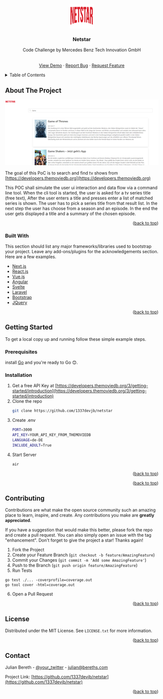 <div id="top"></div>
<!--
*** Thanks for checking out the Best-README-Template. If you have a suggestion
*** that would make this better, please fork the repo and create a pull request
*** or simply open an issue with the tag "enhancement".
*** Don't forget to give the project a star!
*** Thanks again! Now go create something AMAZING! :D
*** template from https://raw.githubusercontent.com/othneildrew/Best-README-Template/master/README.md
-->



<!-- PROJECT LOGO -->
<br />
<div align="center">
  <a href="https://github.com/1337devjb/netstar">
    <img src="assets/netstar.png" alt="Logo" width="80" height="80">
  </a>

  <h3 align="center">Netstar</h3>

  <p align="center">
    Code Challenge by Mercedes Benz Tech Innovation GmbH
    <br />
    <br />
    <br />
    <a href="https://github.com/1337devjb/netstar">View Demo</a>
    ·
    <a href="https://github.com/1337devjb/netstar/issues">Report Bug</a>
    ·
    <a href="https://github.com/1337devjb/netstar/issues">Request Feature</a>
  </p>
</div>



<!-- TABLE OF CONTENTS -->
<details>
  <summary>Table of Contents</summary>
  <ol>
    <li>
      <a href="#about-the-project">About The Project</a>
      <ul>
        <li><a href="#built-with">Built With</a></li>
      </ul>
    </li>
    <li>
      <a href="#getting-started">Getting Started</a>
      <ul>
        <li><a href="#prerequisites">Prerequisites</a></li>
        <li><a href="#installation">Installation</a></li>
      </ul>
    </li>
    <li><a href="#usage">Usage</a></li>
    <li><a href="#contributing">Contributing</a></li>
    <li><a href="#license">License</a></li>
    <li><a href="#contact">Contact</a></li>
  </ol>
</details>



<!-- ABOUT THE PROJECT -->
## About The Project

[![Product Name Screen Shot][product-screenshot]](https://example.com)

The goal of this PoC is to search and find tv shows from [https://developers.themoviedb.org](https://developers.themoviedb.org)

<p>

This POC shall simulate the user ui interaction and data flow via a command line tool.
When the cli tool is started, the user is asked for a tv series title (free text),
After the user enters a title and presses enter a list of matched series is shown.
The user has to pick a series title from that result list. In the next step the user has choose
from a season and an episode.
In the end the user gets displayed a title and a summary of the chosen episode.

</p>

<p align="right">(<a href="#top">back to top</a>)</p>



### Built With

This section should list any major frameworks/libraries used to bootstrap your project. Leave any add-ons/plugins for the acknowledgements section. Here are a few examples.

* [Next.js](https://nextjs.org/)
* [React.js](https://reactjs.org/)
* [Vue.js](https://vuejs.org/)
* [Angular](https://angular.io/)
* [Svelte](https://svelte.dev/)
* [Laravel](https://laravel.com)
* [Bootstrap](https://getbootstrap.com)
* [JQuery](https://jquery.com)

<p align="right">(<a href="#top">back to top</a>)</p>



<!-- GETTING STARTED -->
## Getting Started

To get a local copy up and running follow these simple example steps.

### Prerequisites

install [Go](https://go.dev/doc/install) and you're ready to Go 😊.


### Installation

1. Get a free API Key at [https://developers.themoviedb.org/3/getting-started/introduction](https://developers.themoviedb.org/3/getting-started/introduction)
2. Clone the repo
   ```sh
   git clone https://github.com/1337devjb/netstar
   ```
3. Create .env
   ```sh
   PORT=3000
   API_KEY=YOUR_API_KEY_FROM_THEMOVIEDB
   LANGUAGE=de-DE
   INCLUDE_ADULT=True
   ```
4. Start Server
   ```sh
   air
   ```

<p align="right">(<a href="#top">back to top</a>)</p>


<p align="right">(<a href="#top">back to top</a>)</p>



<!-- CONTRIBUTING -->
## Contributing

Contributions are what make the open source community such an amazing place to learn, inspire, and create. Any contributions you make are **greatly appreciated**.

If you have a suggestion that would make this better, please fork the repo and create a pull request. You can also simply open an issue with the tag "enhancement".
Don't forget to give the project a star! Thanks again!

1. Fork the Project
2. Create your Feature Branch (`git checkout -b feature/AmazingFeature`)
3. Commit your Changes (`git commit -m 'Add some AmazingFeature'`)
4. Push to the Branch (`git push origin feature/AmazingFeature`)
5. Run Tests
```
go test ./... -coverprofile=coverage.out
go tool cover -html=coverage.out
```
6. Open a Pull Request

<p align="right">(<a href="#top">back to top</a>)</p>



<!-- LICENSE -->
## License

Distributed under the MIT License. See `LICENSE.txt` for more information.

<p align="right">(<a href="#top">back to top</a>)</p>



<!-- CONTACT -->
## Contact

Julian Bereth - [@your_twitter](https://twitter.com/your_username) - julian@bereths.com

Project Link: [https://github.com/1337devjb/netstar](https://github.com/1337devjb/netstar)

<p align="right">(<a href="#top">back to top</a>)</p>


[product-screenshot]: images/screenshot.png